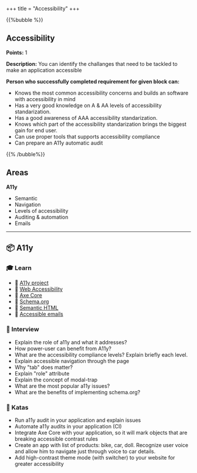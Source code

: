 +++
title = "Accessibility"
+++

{{%bubble %}}

## Accessibility

**Points:** 1

**Description:** You can identify the challanges that need to be tackled to make an application accessible

**Person who successfully completed requirement for given block can:** 

- Knows the most common accessibility concerns and builds an software with accessibility in mind
- Has a very good knowledge on A & AA levels of accessibility standarization.
- Has a good awareness of AAA accessibility standarization.
- Knows which part of the accessibility standarization brings the biggest gain for end user.
- Can use proper tools that supports accessibility compliance
- Can prepare an A11y automatic audit

{{% /bubble%}}

## Areas

**A11y**
- Semantic
- Navigation
- Levels of accessibility
- Auditing & automation
- Emails

---

## 📦 A11y

### 🎓 Learn

- 📗 [A11y project](https://a11yproject.com/)
- 📗 [Web Accessibility](https://developer.mozilla.org/en-US/docs/Web/Accessibility)
- 📗 [Axe Core](https://github.com/dequelabs/axe-core)
- 📗 [Schema.org](https://schema.org/)
- 📗 [Semantic HTML](https://www.w3schools.com/html/html5_semantic_elements.asp)
- 📗 [Accessible emails](https://www.campaignmonitor.com/resources/guides/accessibility/)

### 🎤 Interview

- Explain the role of a11y and what it addresses?
- How power-user can benefit from A11y?
- What are the accessibility compliance levels? Explain briefly each level.
- Explain accessible navigation through the page
- Why "tab" does matter?
- Explain "role" attribute
- Explain the concept of modal-trap
- What are the most popular a11y issues?
- What are the benefits of implementing schema.org?

### 📝 Katas

- Run a11y audit in your application and explain issues
- Automate a11y audits in your application (CI)
- Integrate Axe Core with your application, so it will mark objects that are breaking accessible contrast rules
- Create an app with list of products: bike, car, doll. Recognize user voice and allow him to navigate just through voice to car details.
- Add high-contrast theme mode (with switcher) to your website for greater accessibility